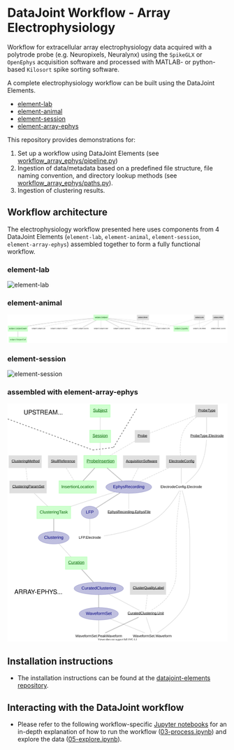 # DataJoint Workflow - Array Electrophysiology

Workflow for extracellular array electrophysiology data acquired with a polytrode probe (e.g.
Neuropixels, Neuralynx) using the `SpikeGLX` or `OpenEphys` acquisition software and processed
with MATLAB- or python-based `Kilosort` spike sorting software.

A complete electrophysiology workflow can be built using the DataJoint Elements.
+ [element-lab](https://github.com/datajoint/element-lab)
+ [element-animal](https://github.com/datajoint/element-animal)
+ [element-session](https://github.com/datajoint/element-session)
+ [element-array-ephys](https://github.com/datajoint/element-array-ephys)

This repository provides demonstrations for:
1. Set up a workflow using DataJoint Elements (see
[workflow_array_ephys/pipeline.py](workflow_array_ephys/pipeline.py))
2. Ingestion of data/metadata based on a predefined file structure, file naming
convention, and directory lookup methods (see
[workflow_array_ephys/paths.py](workflow_array_ephys/paths.py)).
3. Ingestion of clustering results.

## Workflow architecture

The electrophysiology workflow presented here uses components from 4 DataJoint 
Elements (`element-lab`, `element-animal`, `element-session`,
`element-array-ephys`) assembled together to form a fully functional workflow.

### element-lab

![element-lab](
https://github.com/datajoint/element-lab/raw/main/images/lab_diagram.svg)

### element-animal

![element-animal](
https://github.com/datajoint/element-animal/raw/main/images/subject_diagram.svg)

### element-session

![element-session](
https://github.com/datajoint/element-session/raw/main/images/session_diagram.svg)

### assembled with element-array-ephys

![element-array-ephys](images/attached_array_ephys_element.svg)

## Installation instructions

+ The installation instructions can be found at the 
[datajoint-elements repository](https://github.com/datajoint/datajoint-elements/blob/main/gh-pages/docs/install.md).

## Interacting with the DataJoint workflow

+ Please refer to the following workflow-specific 
 [Jupyter notebooks](/notebooks) for an in-depth explanation of how to run the 
 workflow ([03-process.ipynb](notebooks/03-process.ipynb)) and explore the data 
 ([05-explore.ipynb](notebooks/05-explore.ipynb)).
